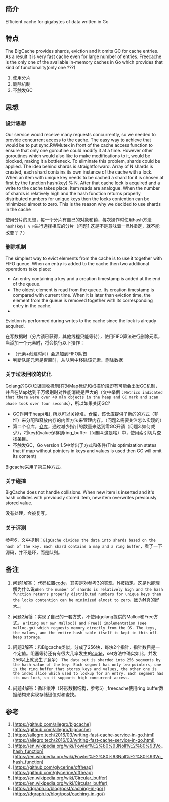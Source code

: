 ## 简介
Efficient cache for gigabytes of data written in Go

## 特点
The BigCache provides shards, eviction and it omits GC for cache entries. As a result it is very fast cache even for large number of entries.
Freecache is the only one of the available in-memory caches in Go which provides that kind of functionality(only one ???)

1. 使用分片
2. 删除机制
3. 不触发GC

## 思想

### 设计思想
Our service would receive many requests concurrently, so we needed to provide concurrent access to the cache. The easy way to achieve that would be to put sync.RWMutex in front of the cache access function to ensure that only one goroutine could modify it at a time. However other goroutines which would also like to make modifications to it, would be blocked, making it a bottleneck. To eliminate this problem, shards could be applied. The idea behind shards is straightforward. Array of N shards is created, each shard contains its own instance of the cache with a lock. When an item with unique key needs to be cached a shard for it is chosen at first by the function hash(key) % N. After that cache lock is acquired and a write to the cache takes place. Item reads are analogue. When the number of shards is relatively high and the hash function returns properly distributed numbers for unique keys then the locks contention can be minimized almost to zero. This is the reason why we decided to use shards in the cache

使用分片的思想，每一个分片有自己的对象和锁，每次操作时使用hash方法` hash(key) % N`进行选择相应的分片（问题1.这是不是意味着一旦N指定，就不能改变？？）

### 删除机制
The simplest way to evict elements from the cache is to use it together with FIFO queue. When an entry is added to the cache then two additional operations take place:

- An entry containing a key and a creation timestamp is added at the end of the queue.
- The oldest element is read from the queue. Its creation timestamp is compared with current time. When it is later than eviction time, the element from the queue is removed together with its corresponding entry in the cache.
- 
Eviction is performed during writes to the cache since the lock is already acquired.

在写数据时（分片锁已获得，其他线程只能等待），使用FIFO算法进行删除元素，当添加一个元素时，将会执行以下操作：
- （元素+创建时间）会追加到FIFO队首
- 判断队尾元素是否超时，从队列中移除该元素、删除数据

### 关于垃圾回收的优化
Golang的GC(垃圾回收机制)在对Map标记和扫描阶段即有可能会出发GC机制，并且在Map达到千万级别时对性能消耗是巨大的（文中举例：`Metrics indicated that there were over 40 mln objects in the heap and GC mark and scan phase took over four seconds`），所以如果关闭GC?

- GC作用于heap(堆), 所以可以关掉堆，[仓库](https://godoc.org/github.com/glycerine/offheap)，该仓库提供了新的的方式（非堆）来分配和释放内存的内置方法来管理内存。（问题2.需要关注怎么实现的）
- 第二个仓库，[仓库](https://github.com/coocood/freecache)，通过减少指针的数量来达到零GC开销（问题3.如何减少），将key和value保存到ring_buffer（问题4.这是啥）中，使用索引切片查找条目。
- 不触发GC，Go version 1.5中给出了方式和条件(This optimization states that if map without pointers in keys and values is used then GC will omit its content)

Bigcache采用了第三种方式。

### 关于碰撞
BigCache does not handle collisions. When new item is inserted and it's hash collides with previously stored item, new item overwrites previously stored value.

没有处理，会被复写。

### 关于评测
参考6，文中提到：`BigCache divides the data into shards based on the hash of the key. Each shard contains a map and a ring buffer`，看了一下源码，并不是环，而是队列。

## 备注
1. 问题1解答：
代码位置[code](https://github.com/allegro/bigcache/blob/master/fnv.go)，其实是对参考3的实现，N被指定。这是也能理解为什么说`When the number of shards is relatively high and the hash function returns properly distributed numbers for unique keys then the locks contention can be minimized almost to zero`，因为N真的好大。。

2. 问题2解答：实现了自己的一套方式，不使用golang提供的Malloc和Free方式。
`Writing our own Malloc() and Free() implementation (see malloc.go) which requests memory directly from the OS. The keys, the values, and the entire hash table itself is kept in this off-heap storage.`

3. 问题3解答：和Bigcache类似，分成了256块，每块2个指针，指针数目是一个定值。阻塞等待还有有很大几率发生的[code](https://github.com/coocood/freecache/blob/master/cache.go)，set方法中确实如此，并发256以上就发生了竞争）
`The data set is sharded into 256 segments by the hash value of the key. Each segment has only two pointers, one is the ring buffer that stores keys and values, the other one is the index slice which used to lookup for an entry. Each segment has its own lock, so it supports high concurrent access.`

4. 问题4解答：循环缓冲（环形数据结构，参考5）,freecache使用ring buffer数据结构来实现存储键值对和查找。

## 参考
1. [https://github.com/allegro/bigcache](https://github.com/allegro/bigcache)
2. [https://allegro.tech/2016/03/writing-fast-cache-service-in-go.html](https://allegro.tech/2016/03/writing-fast-cache-service-in-go.html)
3. [https://en.wikipedia.org/wiki/Fowler%E2%80%93Noll%E2%80%93Vo_hash_function](https://en.wikipedia.org/wiki/Fowler%E2%80%93Noll%E2%80%93Vo_hash_function)
4. [https://github.com/glycerine/offheap](https://github.com/glycerine/offheap)
5. [https://en.wikipedia.org/wiki/Circular_buffer](https://en.wikipedia.org/wiki/Circular_buffer)
6. [https://dgraph.io/blog/post/caching-in-go/](https://dgraph.io/blog/post/caching-in-go/)
